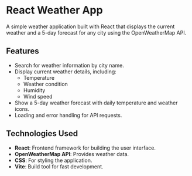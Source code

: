 # React Weather App

A simple weather application built with React that displays the current weather and a 5-day forecast for any city using the OpenWeatherMap API.

## Features

- Search for weather information by city name.
- Display current weather details, including:
  - Temperature
  - Weather condition
  - Humidity
  - Wind speed
- Show a 5-day weather forecast with daily temperature and weather icons.
- Loading and error handling for API requests.


## Technologies Used

- **React**: Frontend framework for building the user interface.
- **OpenWeatherMap API**: Provides weather data.
- **CSS**: For styling the application.
- **Vite**: Build tool for fast development.